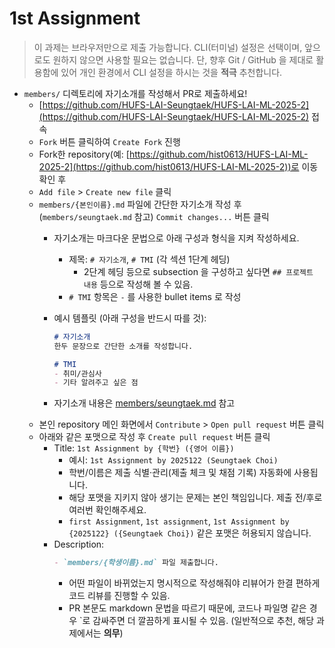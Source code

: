 # 1st Assignment

> 이 과제는 브라우저만으로 제출 가능합니다. CLI(터미널) 설정은 선택이며, 앞으로도 원하지 않으면 사용할 필요는 없습니다. 단, 향후 Git / GitHub 을 제대로 활용함에 있어 개인 환경에서 CLI 설정을 하시는 것을 **적극** 추천합니다.

- `members/` 디렉토리에 자기소개를 작성해서 PR로 제출하세요!
    - [https://github.com/HUFS-LAI-Seungtaek/HUFS-LAI-ML-2025-2](https://github.com/HUFS-LAI-Seungtaek/HUFS-LAI-ML-2025-2) 접속
    - `Fork` 버튼 클릭하여 `Create Fork` 진행
    - Fork한 repository(예: [https://github.com/hist0613/HUFS-LAI-ML-2025-2](https://github.com/hist0613/HUFS-LAI-ML-2025-2))로 이동 확인 후
    - `Add file` > `Create new file` 클릭
    - `members/{본인이름}.md` 파일에 간단한 자기소개 작성 후 (`members/seungtaek.md` 참고) `Commit changes...` 버튼 클릭
        - 자기소개는 마크다운 문법으로 아래 구성과 형식을 지켜 작성하세요.
            - 제목: `# 자기소개`, `# TMI` (각 섹션 1단계 헤딩)
                - 2단계 헤딩 등으로 subsection 을 구성하고 싶다면 `## 프로젝트 내용` 등으로 작성해 볼 수 있음. 
            - `# TMI` 항목은 `-` 를 사용한 bullet items 로 작성
        
        - 예시 템플릿 (아래 구성을 반드시 따를 것):
            ```markdown
            # 자기소개
            한두 문장으로 간단한 소개를 작성합니다.

            # TMI
            - 취미/관심사
            - 기타 알려주고 싶은 점
            ```

        - 자기소개 내용은 [members/seungtaek.md](https://github.com/HUFS-LAI-Seungtaek/HUFS-LAI-ML-2025-2/tree/main/members/seungtaek.md) 참고
    - 본인 repository 메인 화면에서 `Contribute` > `Open pull request` 버튼 클릭
    - 아래와 같은 포맷으로 작성 후 `Create pull request` 버튼 클릭
        - Title: `1st Assignment by {학번} ({영어 이름})`
            - 예시: `1st Assignment by 2025122 (Seungtaek Choi)`
            - 학번/이름은 제출 식별·관리(제출 체크 및 채점 기록) 자동화에 사용됩니다. 
            - 해당 포맷을 지키지 않아 생기는 문제는 본인 책임입니다. 제출 전/후로 여러번 확인해주세요. 
            - `first Assignment`, `1st assignment`, `1st Assignment by {2025122} ({Seungtaek Choi})` 같은 포맷은 허용되지 않습니다. 
        - Description: 
            ```markdown
            - `members/{학생이름}.md` 파일 제출합니다.
            ```
            - 어떤 파일이 바뀌었는지 명시적으로 작성해줘야 리뷰어가 한결 편하게 코드 리뷰를 진행할 수 있음. 
            - PR 본문도 markdown 문법을 따르기 때문에, 코드나 파일명 같은 경우 `로 감싸주면 더 깔끔하게 표시될 수 있음. (일반적으로 추천, 해당 과제에서는 **의무**)